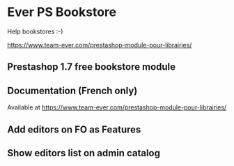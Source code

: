 # Ever PS Bookstore

Help bookstores :-)

https://www.team-ever.com/prestashop-module-pour-librairies/

## Prestashop 1.7 free bookstore module
## Documentation (French only)
Available at https://www.team-ever.com/prestashop-module-pour-librairies/
## Add editors on FO as Features
## Show editors list on admin catalog